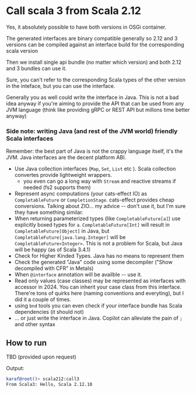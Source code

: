 # Call scala 3 from Scala 2.12

Yes, it absolutely possible to have both versions in OSGi container.

The generated interfaces are binary compatible generally so 2.12 and 3 versions can be compiled 
against an interface build for the corresponding scala version

Then we install single api bundle (no matter which version) and both 2.12 and 3 bundles can use it.

Sure, you can't refer to the corresponding Scala types of the other version in the inteface, but you can use the interface.

Generally you as well could write the interface in Java. This is not a bad idea anyway if you're 
aiming to provide the API that can be used from any JVM language (think like providing gRPC or REST
API but millons time better anyway)

### Side note: writing Java (and rest of the JVM world) friendly Scala interfaces

Remember: the best part of Java is not the crappy language itself, it's the JVM. Java interfaces
are the decent platform ABI.

- Use Java collection interfaces (`Map`, `Set`, `List` etc ). Scala collection convertes provide lightweight wrappers.
  - you even can go a long way with `Stream` and reactive streams if needed (fs2 supports them)
- Represent async computations (your cats-effect IO) as `CompletableFuture` or `CompletionStage`. cats-effect provides cheap conversions. Talking about ZIO... my advice -- don't use it, but I'm sure they have something similar.
- When returning parameterized types (like `CompletableFuture[a]`) use explicitly boxed types for `a`. `CompletableFuture[Int]` will result in `CompletableFuture[Object]` in Java, but `CompletableFuture[java.lang.Integer]` will be `CompletableFuture<Integer>`. This is not a problem for Scala, but Java will be happy (as of Scala 3.4.1)
- Check for Higher Kinded Types. Java has no means to represent them
- Check the generated "Java" code using some decompiler ("Show decompiled with CFR" in Metals)
- When `@interface` annotation will be availble -- use it.
- Read only values (case classes) may be represented as interfaces with accessor in 2024. You can inherit your case class from this interface. There're tons of quirks here (naming conventions and everyting), but
I did it a couple of times.
- using `bnd` tools you can even check if your interface bundle has Scala dependencies (it should not)
- ... or just write the interface in Java. Copilot can alleviate the pain of `;` and other syntax

## How to run

TBD (provided upon request)

Output:

```sh
karaf@root()> scala212:call3 
From Scala3: Hello, Scala 2.12.10
```
